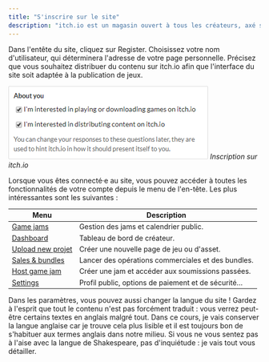 ```yaml
---
title: "S'inscrire sur le site"
description: "itch.io est un magasin ouvert à tous les créateurs, axé sur les jeux indépendants. Tout le monde peut devenir vendeur, concevoir ses pages et publier son contenu."
---
```


Dans l'entête du site, cliquez sur Register. Choisissez votre nom d'utilisateur, qui déterminera l'adresse de votre page personnelle. Précisez que vous souhaitez distribuer du contenu sur itch.io afin que l'interface du site soit adaptée à la publication de jeux.

![](./inscription.png)
*Inscription sur itch.io*

Lorsque vous êtes connecté·e au site, vous pouvez accéder à toutes les fonctionnalités de votre compte depuis le menu de l'en-tête. Les plus intéressantes sont les suivantes :

Menu                                                 | Description
-----------------------------------------------------|-------------
[Game jams](https://itch.io/jams)                    | Gestion des jams et calendrier public.
[Dashboard](https://itch.io/dashboard)               | Tableau de bord de créateur.
[Upload new projet](https://itch.io/game/new)        | Créer une nouvelle page de jeu ou d'asset.
[Sales & bundles](https://itch.io/dashboard/sales)   | Lancer des opérations commerciales et des bundles.
[Host game jam](https://itch.io/dashboard/jams)      | Créer une jam et accéder aux soumissions passées.
[Settings](https://itch.io/user/settings)            | Profil public, options de paiement et de sécurité…

Dans les paramètres, vous pouvez aussi changer la langue du site ! Gardez à l'esprit que tout le contenu n'est pas forcément traduit : vous verrez peut-être certains textes en anglais malgré tout. Dans ce cours, je vais conserver la langue anglaise car je trouve cela plus lisible et il est toujours bon de s'habituer aux termes anglais dans notre milieu. Si vous ne vous sentez pas à l'aise avec la langue de Shakespeare, pas d'inquiétude : je vais tout vous détailler.
